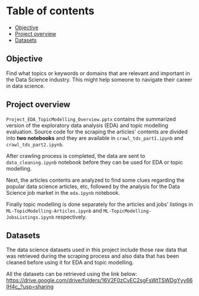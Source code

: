 # Table of contents
- [Objective](#objective)
- [Project overview](#project-overview)
- [Datasets](#datasets)

<div id="objective"></div>

## Objective

Find what topics or keywords or domains that are relevant and important in the Data Science industry. This might help someone to navigate their career in data science.

<div id="project-overview"></div>

## Project overview

` Project_EDA_TopicModelling_Overview.pptx ` contains the summarized version of the exploratory data analysis (EDA) and topic modelling evaluation. Source code for the scraping the articles' contents are divided into **two notebooks** and they are available in ` crawl_tds_part1.ipynb ` and ` crawl_tds_part2.ipynb `. 

After crawling process is completed, the data are sent to ` data_cleaning.ipynb ` notebook before they can be used for EDA or topic modelling. 

Next, the articles contents are analyzed to find some clues regarding the popular data science articles, etc, followed by the analysis for the Data Science job market in the ` eda.ipynb ` notebook. 

Finally topic modelling is done separately for the articles and jobs' listings in ` ML-TopicModelling-Articles.ipynb ` and ` ML-TopicModelling-JobsListings.ipynb ` respectively.

<div id="datasets"></div>

## Datasets

The data science datasets used in this project include those raw data that was retrieved during the scraping process and also data that has been cleaned before using it for EDA and topic modelling.  

All the datasets can be retrieved using the link below:
https://drive.google.com/drive/folders/16V2F0zCvEC2sgFsWtTSWDgYyy66IH4c_?usp=sharing
